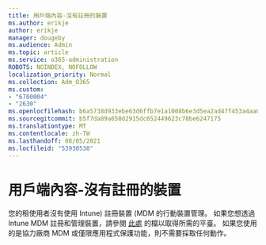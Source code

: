 ```yaml
---
title: 用戶端內容-沒有註冊的裝置
ms.author: erikje
author: erikje
manager: dougeby
ms.audience: Admin
ms.topic: article
ms.service: o365-administration
ROBOTS: NOINDEX, NOFOLLOW
localization_priority: Normal
ms.collection: Adm_O365
ms.custom:
- "6700004"
- "2630"
ms.openlocfilehash: b6a5738d933ebe63d6ffb7e1a1008b6e3d5ea2ad47f453a4aa0028e566f344ec
ms.sourcegitcommit: b5f7da89a650d2915dc652449623c78be6247175
ms.translationtype: MT
ms.contentlocale: zh-TW
ms.lasthandoff: 08/05/2021
ms.locfileid: "53930530"
---
```

# <a name="client-context---no-enrolled-devices"></a>用戶端內容-沒有註冊的裝置

您的租使用者沒有使用 Intune) 註冊裝置 (MDM 的行動裝置管理。 如果您想透過 Intune MDM 註冊和管理裝置，請參閱 [此處](https://docs.microsoft.com/intune/device-enrollment) 的檔以取得所需的平臺。 如果您使用的是協力廠商 MDM 或僅限應用程式保護功能，則不需要採取任何動作。 